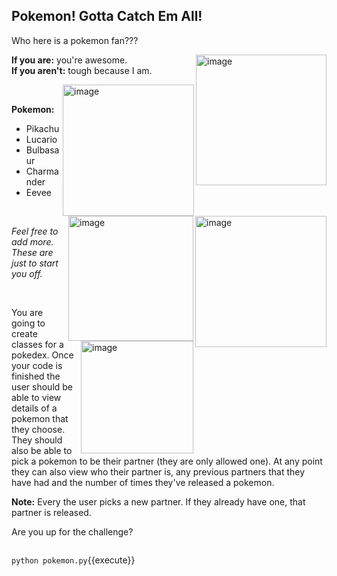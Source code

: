 ## Pokemon! Gotta Catch Em All!
Who here is a pokemon fan???

<img width="209" align = "right" alt="image" src="https://user-images.githubusercontent.com/60058170/158644283-b76d6cbf-fd34-4768-b1ef-c6753355936b.png">

**If you are:** you're awesome. <br>
**If you aren't:** tough because I am.

<img width="210" align = "right" alt="image" src="https://user-images.githubusercontent.com/60058170/158645120-488f50c3-3d06-477c-a1e5-a30b9e2aaf50.png">
<img width="210" align = "right" alt="image" src="https://user-images.githubusercontent.com/60058170/158645318-0e381115-ac28-4ebb-a433-1b5cbd7480fc.png">

<br>

**Pokemon:**
<ul>
  <li>Pikachu</li>
  <li>Lucario</li>
  <li>Bulbasaur</li>
  <li>Charmander</li>
  <li>Eevee</li>
</ul>

<img width="200" align = "right" alt="image" src="https://user-images.githubusercontent.com/60058170/158645552-288a5ca1-8339-40f2-aef9-4e66cb812903.png">

<br>

_Feel free to add more. These are just to start you off._

<img width="180" align = "right" alt="image" src="https://user-images.githubusercontent.com/60058170/158644727-08e26840-b106-4238-9ca2-de1d643876be.png">

<br>

You are going to create classes for a pokedex. Once your code is finished the user should be able to view details of a pokemon that they choose. They should also be able to pick a pokemon to be their partner (they are only allowed one). At any point they can also view who their partner is, any previous partners that they have had and the number of times they've released a pokemon.

**Note:** Every the user picks a new partner. If they already have one, that partner is released.

Are you up for the challenge?

<pre class="file" data-filename="pokemon.py" data-target="replace">
</pre>

`python pokemon.py`{{execute}}

